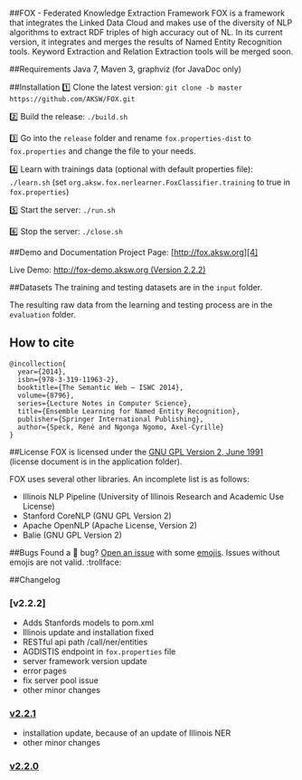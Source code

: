 [1]: http://repo1.maven.org/maven2/edu/stanford/nlp/stanford-corenlp/3.2.0/stanford-corenlp-3.2.0-models.jar
[2]: http://cogcomp.cs.illinois.edu/download/software/45
[3]: http://sourceforge.net/projects/balie
[4]: http://fox.aksw.org
[5]: http://titan.informatik.uni-leipzig.de:4444
[6]: http://fox-demo.aksw.org

##FOX - Federated Knowledge Extraction Framework
FOX is a framework that integrates the Linked Data Cloud and makes use of the diversity of NLP algorithms to extract RDF triples of high accuracy out of NL. 
In its current version, it integrates and merges the results of Named Entity Recognition tools. 
Keyword Extraction and Relation Extraction tools will be merged soon.

##Requirements
Java 7, Maven 3, graphviz (for JavaDoc only)


##Installation
:one: Clone the latest version: `git clone -b master https://github.com/AKSW/FOX.git`

:two: Build the release: `./build.sh`

:three: Go into the `release` folder and rename `fox.properties-dist` to `fox.properties` and change the file to your needs.

:four: Learn with trainings data (optional with default properties file): `./learn.sh` (set `org.aksw.fox.nerlearner.FoxClassifier.training` to true in  `fox.properties`)

:five: Start the server: `./run.sh`

:six: Stop the server: `./close.sh`

##Demo and Documentation
Project Page: [http://fox.aksw.org][4]

Live Demo: [http://fox-demo.aksw.org (Version 2.2.2) ][5]

##Datasets
The training and testing datasets are in the `input` folder.

The resulting raw data from the learning and testing process are in the `evaluation` folder.

## How to cite
```Tex
@incollection{
  year={2014},
  isbn={978-3-319-11963-2},
  booktitle={The Semantic Web – ISWC 2014},
  volume={8796},
  series={Lecture Notes in Computer Science},
  title={Ensemble Learning for Named Entity Recognition},
  publisher={Springer International Publishing},
  author={Speck, René and Ngonga Ngomo, Axel-Cyrille}
}
```

##License
FOX is licensed under the [GNU GPL Version 2, June 1991](http://www.gnu.org/licenses/gpl-2.0.txt) (license document is in the application folder).

FOX uses several other libraries. An incomplete list is as follows:
* Illinois NLP Pipeline  (University of Illinois Research and Academic Use License)
* Stanford CoreNLP (GNU GPL Version 2)
* Apache OpenNLP (Apache License, Version 2)
* Balie (GNU GPL Version 2)

##Bugs
Found a :bug: bug? [Open an issue](https://github.com/AKSW/fox/issues/new) with some [emojis](http://emoji.muan.co). Issues without emojis are not valid. :trollface:

##Changelog
### [v2.2.2]
* Adds Stanfords models to pom.xml
* Illinois update and installation fixed
* RESTful api path /call/ner/entities
* AGDISTIS endpoint in `fox.properties` file
* server framework version update
* error pages
* fix server pool issue
* other minor changes

### [v2.2.1](https://github.com/AKSW/FOX/releases/tag/v2.2.1)
* installation update, because of an update of Illinois NER
* other minor changes

### [v2.2.0](https://github.com/AKSW/FOX/releases/tag/v2.2.0)
